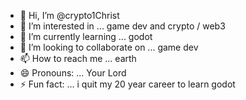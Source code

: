 - 👋 Hi, I’m @crypto1Christ
- 👀 I’m interested in ... game dev and crypto / web3 
- 🌱 I’m currently learning ... godot
- 💞️ I’m looking to collaborate on ... game dev
- 📫 How to reach me ... earth
- 😄 Pronouns: ... Your Lord
- ⚡ Fun fact: ... i quit my 20 year career to learn godot 

<!---
crypto1Christ/crypto1Christ is a ✨ special ✨ repository because its `README.md` (this file) appears on your GitHub profile.
You can click the Preview link to take a look at your changes.
--->
